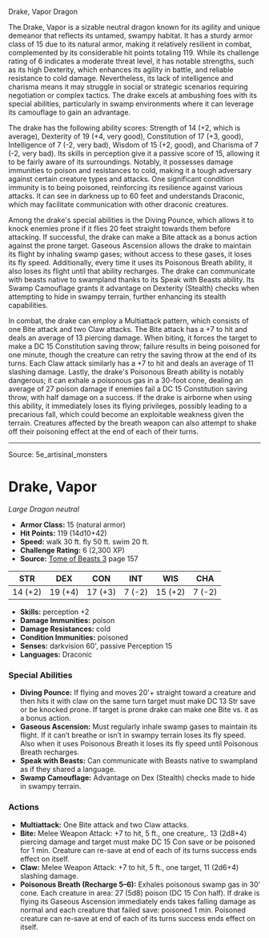<MonsterName/>Drake, Vapor</MonsterName>
<CreatureType/>Dragon</CreatureType>

<summary>The Drake, Vapor is a sizable neutral dragon known for its agility and unique demeanor that reflects its untamed, swampy habitat. It has a sturdy armor class of 15 due to its natural armor, making it relatively resilient in combat, complemented by its considerable hit points totaling 119. While its challenge rating of 6 indicates a moderate threat level, it has notable strengths, such as its high Dexterity, which enhances its agility in battle, and reliable resistance to cold damage. Nevertheless, its lack of intelligence and charisma means it may struggle in social or strategic scenarios requiring negotiation or complex tactics. The drake excels at ambushing foes with its special abilities, particularly in swamp environments where it can leverage its camouflage to gain an advantage.</summary>

<detail>

The drake has the following ability scores: Strength of 14 (+2, which is average), Dexterity of 19 (+4, very good), Constitution of 17 (+3, good), Intelligence of 7 (-2, very bad), Wisdom of 15 (+2, good), and Charisma of 7 (-2, very bad). Its skills in perception give it a passive score of 15, allowing it to be fairly aware of its surroundings. Notably, it possesses damage immunities to poison and resistances to cold, making it a tough adversary against certain creature types and attacks. One significant condition immunity is to being poisoned, reinforcing its resilience against various attacks. It can see in darkness up to 60 feet and understands Draconic, which may facilitate communication with other draconic creatures.

Among the drake's special abilities is the Diving Pounce, which allows it to knock enemies prone if it flies 20 feet straight towards them before attacking. If successful, the drake can make a Bite attack as a bonus action against the prone target. Gaseous Ascension allows the drake to maintain its flight by inhaling swamp gases; without access to these gases, it loses its fly speed. Additionally, every time it uses its Poisonous Breath ability, it also loses its flight until that ability recharges. The drake can communicate with beasts native to swampland thanks to its Speak with Beasts ability. Its Swamp Camouflage grants it advantage on Dexterity (Stealth) checks when attempting to hide in swampy terrain, further enhancing its stealth capabilities.

In combat, the drake can employ a Multiattack pattern, which consists of one Bite attack and two Claw attacks. The Bite attack has a +7 to hit and deals an average of 13 piercing damage. When biting, it forces the target to make a DC 15 Constitution saving throw; failure results in being poisoned for one minute, though the creature can retry the saving throw at the end of its turns. Each Claw attack similarly has a +7 to hit and deals an average of 11 slashing damage. Lastly, the drake's Poisonous Breath ability is notably dangerous; it can exhale a poisonous gas in a 30-foot cone, dealing an average of 27 poison damage if enemies fail a DC 15 Constitution saving throw, with half damage on a success. If the drake is airborne when using this ability, it immediately loses its flying privileges, possibly leading to a precarious fall, which could become an exploitable weakness given the terrain. Creatures affected by the breath weapon can also attempt to shake off their poisoning effect at the end of each of their turns.</detail>



---

Source: 5e_artisinal_monsters

# Drake, Vapor

*Large* *Dragon* *neutral*

- **Armor Class:** 15 (natural armor)
- **Hit Points:** 119 (14d10+42)
- **Speed:** walk 30 ft. fly 50 ft. swim 20 ft.
- **Challenge Rating:** 6 (2,300 XP)
- **Source:** [Tome of Beasts 3](https://koboldpress.com/kpstore/product/tome-of-beasts-3-for-5th-edition/) page 157

| STR | DEX | CON | INT | WIS | CHA |
| --- | --- | --- | --- | --- | --- |
| 14 (+2) | 19 (+4) | 17 (+3) | 7 (-2) | 15 (+2) | 7 (-2) |

- **Skills:** perception +2
- **Damage Immunities:** poison
- **Damage Resistances:** cold
- **Condition Immunities:** poisoned
- **Senses:** darkvision 60', passive Perception 15
- **Languages:** Draconic

### Special Abilities

- **Diving Pounce:** If flying and moves 20'+ straight toward a creature and then hits it with claw on the same turn target must make DC 13 Str save or be knocked prone. If target is prone drake can make one Bite vs. it as a bonus action.
- **Gaseous Ascension:** Must regularly inhale swamp gases to maintain its flight. If it can’t breathe or isn’t in swampy terrain loses its fly speed. Also when it uses Poisonous Breath it loses its fly speed until Poisonous Breath recharges.
- **Speak with Beasts:** Can communicate with Beasts native to swampland as if they shared a language.
- **Swamp Camouflage:** Advantage on Dex (Stealth) checks made to hide in swampy terrain.

### Actions

- **Multiattack:** One Bite attack and two Claw attacks.
- **Bite:** Melee Weapon Attack: +7 to hit, 5 ft., one creature,. 13 (2d8+4) piercing damage and target must make DC 15 Con save or be poisoned for 1 min. Creature can re-save at end of each of its turns success ends effect on itself.
- **Claw:** Melee Weapon Attack: +7 to hit, 5 ft., one target, 11 (2d6+4) slashing damage.
- **Poisonous Breath (Recharge 5–6):** Exhales poisonous swamp gas in 30' cone. Each creature in area: 27 (5d8) poison (DC 15 Con half). If drake is flying its Gaseous Ascension immediately ends takes falling damage as normal and each creature that failed save: poisoned 1 min. Poisoned creature can re-save at end of each of its turns success ends effect on itself.




